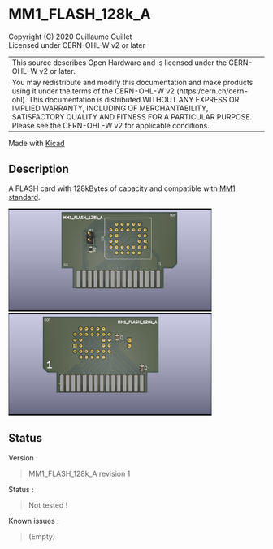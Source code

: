 # MM1_FLASH_128k_A

Copyright (C) 2020 Guillaume Guillet\
Licensed under CERN-OHL-W v2 or later

<table border="0px">
<tr>
<td>
This source describes Open Hardware and is licensed under the CERN-OHL-W v2 or later.
</td>
</tr>
<tr>
<td>
You may redistribute and modify this documentation and make products
using it under the terms of the CERN-OHL-W v2 (https:/cern.ch/cern-ohl).
This documentation is distributed WITHOUT ANY EXPRESS OR IMPLIED
WARRANTY, INCLUDING OF MERCHANTABILITY, SATISFACTORY QUALITY
AND FITNESS FOR A PARTICULAR PURPOSE. Please see the CERN-OHL-W v2
for applicable conditions.
</td>
</tr>
</table>

Made with [Kicad](https://kicad.org/)

## Description
A FLASH card with 128kBytes of capacity and compatible with [MM1 standard](https://github.com/JonathSpirit/GComputer_standard).

<img src="images/MM1_FLASH_128k_A_3D_TOP.png" alt="MM1_FLASH_128k_A_3D_TOP_image" width="400"/> <img src="images/MM1_FLASH_128k_A_3D_BOT.png" alt="MM1_FLASH_128k_A_3D_BOT_image" width="400"/>

## Status

Version :
> MM1_FLASH_128k_A revision 1

Status :
> Not tested !

Known issues :
> (Empty)
